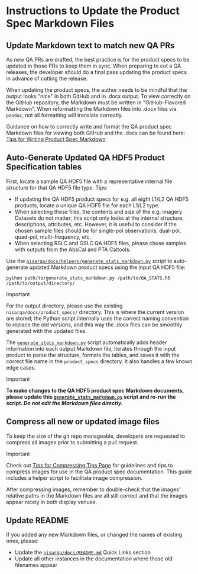 # Instructions to Update the Product Spec Markdown Files

## Update Markdown text to match new QA PRs

As new QA PRs are drafted, the best practice is for the product specs to be updated in those PRs to keep them in sync. When preparing to cut a QA releases, the developer should do a final pass updating the product specs in advance of cutting the release.

When updating the product specs, the author needs to be mindful that the output looks "nice" in both GitHub and in .docx output. To view correctly on the GitHub repository, the Markdown must be written in "GitHub-Flavored Markdown". When reformatting the Markdown files into .docx files via `pandoc`, not all formatting will translate correctly.

Guidance on how to correctly write and format the QA product spec Markdown files for viewing both GitHub and the .docx can be found here:
[Tips for Writing Product Spec Markdown](helpers/style_guide_for_writing_markdown_specs.md)


## Auto-Generate Updated QA HDF5 Product Specification tables

First, locate a sample QA HDF5 file with a representative internal file structure for that QA HDF5 file type. Tips:
* If updating the QA HDF5 product specs for e.g. all eight L1/L2 QA HDF5 products, locate a unique QA HDF5 file for each L1/L2 type.
* When selecting these files, the contents and size of the e.g. imagery Datasets do not matter; this script only looks at the internal structure, descriptions, attributes, etc. However, it is useful to consider if the chosen sample files should be for single-pol observations, dual-pol, quad-pol, multi-frequency, etc. 
* When selecting RSLC and GSLC QA HDF5 files, please chose samples with outputs from the AbsCal and PTA Caltools.

Use the [`nisarqa/docs/helpers/generate_stats_markdown.py`](generate_stats_markdown.py) script to auto-generate updated Markdown product specs using the input QA HDF5 file:

```
python path/to/generate_stats_markdown.py /path/to/QA_STATS.h5 /path/to/output/directory/
```

> [!IMPORTANT]
> For the output directory, please use the existing `nisarqa/docs/product_specs/` directory. This is where the current version are stored; the Python script internally uses the correct naming convention to replace the old versions, and this way the .docx files can be smoothly generated with the updated files.

The [`generate_stats_markdown.py`](generate_stats_markdown.py) script automatically adds header information into each output Markdown file, iterates through the input product to parse the structure, formats the tables, and saves it with the correct file name in the `product_specs` directory. It also handles a few known edge cases.

> [!IMPORTANT]
> **To make changes to the QA HDF5 product spec Markdown documents, please update this [`generate_stats_markdown.py`](generate_stats_markdown.py) script and re-run the script. _Do not edit the Markdown files directly._**


## Compress all new or updated image files
To keep the size of the git repo manageable, developers are requested to compress all images prior to submitting a pull request.

> [!IMPORTANT]
> Check out [Tips for Compressing Tips Page](helpers/image_compression_tips.md) for guidelines and tips to compress images for use in the QA product spec documentation. This guide includes a helper script to facilitate image compression.

After compressing images, remember to double-check that the images' relative paths in the Markdown files are all still correct and that the images appear nicely in both display venues.

## Update README

If you added any new Markdown files, or changed the names of existing ones, please:
* Update the [`nisarqa/docs/README.md`](../README.md) Quick Links section
* Update all other instances in the documentation where those old filenames appear
